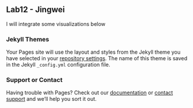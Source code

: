## Lab12 - Jingwei

I will integrate some visualizations below

### Jekyll Themes

Your Pages site will use the layout and styles from the Jekyll theme you have selected in your [repository settings](https://github.com/jingweizhang1995/lab12newtrial/settings/pages). The name of this theme is saved in the Jekyll `_config.yml` configuration file.

### Support or Contact

Having trouble with Pages? Check out our [documentation](https://docs.github.com/categories/github-pages-basics/) or [contact support](https://support.github.com/contact) and we’ll help you sort it out.
